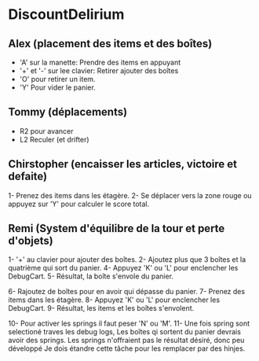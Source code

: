 # DiscountDelirium

## Alex (placement des items et des boîtes)
- 'A' sur la manette: Prendre des items en appuyant 
- '+' et '-' sur lee clavier: Retirer ajouter des boîtes 
- 'O' pour retirer un item.
- 'Y' Pour vider le panier.

## Tommy (déplacements)
- R2 pour avancer
- L2 Reculer (et drifter)

## Chirstopher (encaisser les articles, victoire et defaite)
1- Prenez des items dans les étagère.
2- Se déplacer vers la zone rouge ou appuyez sur 'Y' pour calculer le score total.

## Remi (System d'équilibre de la tour et perte d'objets)
1- '+' au clavier pour ajouter des boîtes.
2- Ajoutez plus que 3 boîtes et la quatrième qui sort du panier.
4- Appuyez 'K' ou 'L' pour enclencher les DebugCart.
5- Résultat, la boîte s'envole du panier.

6- Rajoutez de boîtes pour en avoir qui dépasse du panier.
7- Prenez des items dans les étagère.
8- Appuyez 'K' ou 'L' pour enclencher les DebugCart.
9- Résultat, les items et les boîtes s'envolent.

10- Pour activer les springs il faut peser 'N' ou 'M'.
11- Une fois spring sont selectioné traves les debug logs, 
    Les boîtes qi sortent du panier devrais avoir des springs.
    Les springs n'offraient pas le résultat désiré, donc peu développé
    Je dois étandre cette tâche pour les remplacer par des hinjes.
